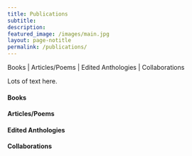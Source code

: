 ```yaml
---
title: Publications
subtitle:
description:
featured_image: /images/main.jpg
layout: page-notitle
permalink: /publications/
---
```


Books | Articles/Poems | Edited Anthologies | Collaborations

Lots of text here.

#### Books

#### Articles/Poems

#### Edited Anthologies

#### Collaborations
